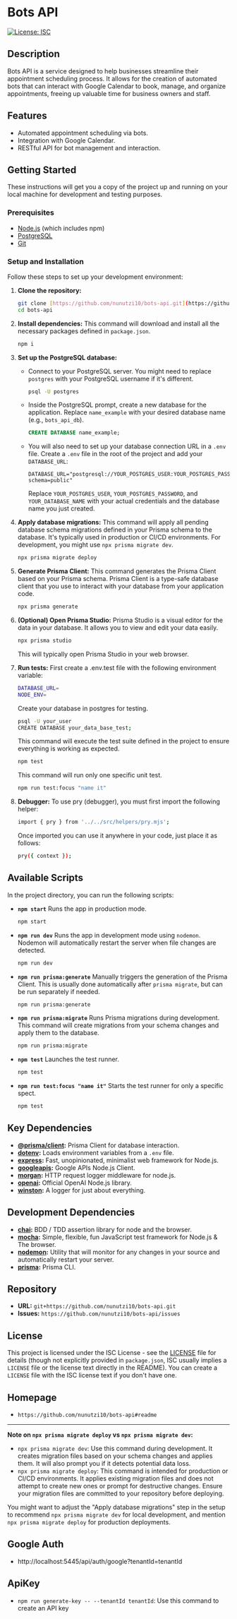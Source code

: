 # Bots API

[![License: ISC](https://img.shields.io/badge/License-ISC-blue.svg)](https://opensource.org/licenses/ISC)

## Description

Bots API is a service designed to help businesses streamline their appointment scheduling process. It allows for the creation of automated bots that can interact with Google Calendar to book, manage, and organize appointments, freeing up valuable time for business owners and staff.

## Features

* Automated appointment scheduling via bots.
* Integration with Google Calendar.
* RESTful API for bot management and interaction.

## Getting Started

These instructions will get you a copy of the project up and running on your local machine for development and testing purposes.

### Prerequisites

* [Node.js](https://nodejs.org/) (which includes npm)
* [PostgreSQL](https://www.postgresql.org/)
* [Git](https://git-scm.com/)

### Setup and Installation

Follow these steps to set up your development environment:

1.  **Clone the repository:**
    ```bash
    git clone [https://github.com/nunutzi10/bots-api.git](https://github.com/nunutzi10/bots-api.git)
    cd bots-api
    ```

2.  **Install dependencies:**
    This command will download and install all the necessary packages defined in `package.json`.
    ```bash
    npm i
    ```

3.  **Set up the PostgreSQL database:**
    * Connect to your PostgreSQL server. You might need to replace `postgres` with your PostgreSQL username if it's different.
        ```bash
        psql -U postgres
        ```
    * Inside the PostgreSQL prompt, create a new database for the application. Replace `name_example` with your desired database name (e.g., `bots_api_db`).
        ```sql
        CREATE DATABASE name_example;
        ```
    * You will also need to set up your database connection URL in a `.env` file. Create a `.env` file in the root of the project and add your `DATABASE_URL`:
        ```env
        DATABASE_URL="postgresql://YOUR_POSTGRES_USER:YOUR_POSTGRES_PASSWORD@localhost:5432/YOUR_DATABASE_NAME?schema=public"
        ```
        Replace `YOUR_POSTGRES_USER`, `YOUR_POSTGRES_PASSWORD`, and `YOUR_DATABASE_NAME` with your actual credentials and the database name you just created.

4.  **Apply database migrations:**
    This command will apply all pending database schema migrations defined in your Prisma schema to the database. It's typically used in production or CI/CD environments. For development, you might use `npx prisma migrate dev`.
    ```bash
    npx prisma migrate deploy
    ```

5.  **Generate Prisma Client:**
    This command generates the Prisma Client based on your Prisma schema. Prisma Client is a type-safe database client that you use to interact with your database from your application code.
    ```bash
    npx prisma generate
    ```

6.  **(Optional) Open Prisma Studio:**
    Prisma Studio is a visual editor for the data in your database. It allows you to view and edit your data easily.
    ```bash
    npx prisma studio
    ```
    This will typically open Prisma Studio in your web browser.

7.  **Run tests:**
    First create a .env.test file with the following environment variable:
    ```bash
    DATABASE_URL=
    NODE_ENV=
    ```
    Create your database in postgres for testing.
    ```bash
    psql -U your_user
    CREATE DATABASE your_data_base_test;
    ```
    This command will execute the test suite defined in the project to ensure everything is working as expected.
    ```bash
    npm test
    ```
    This command will run only one specific unit test.
    ```bash
    npm run test:focus "name it"
    ```
8.  **Debugger:**
    To use pry (debugger), you must first import the following helper:
    ```bash
    import { pry } from '../../src/helpers/pry.mjs';
    ```
    Once imported you can use it anywhere in your code, just place it as follows:
    ```bash
    pry({ context });
    ```

## Available Scripts

In the project directory, you can run the following scripts:

* **`npm start`**
    Runs the app in production mode.
    ```bash
    npm start
    ```

* **`npm run dev`**
    Runs the app in development mode using `nodemon`. Nodemon will automatically restart the server when file changes are detected.
    ```bash
    npm run dev
    ```

* **`npm run prisma:generate`**
    Manually triggers the generation of the Prisma Client. This is usually done automatically after `prisma migrate`, but can be run separately if needed.
    ```bash
    npm run prisma:generate
    ```

* **`npm run prisma:migrate`**
    Runs Prisma migrations during development. This command will create migrations from your schema changes and apply them to the database.
    ```bash
    npm run prisma:migrate
    ```

* **`npm test`**
    Launches the test runner.
    ```bash
    npm test
    ```

* **`npm run test:focus "name it"`**
    Starts the test runner for only a specific spect.
    ```bash
    npm test
    ```

## Key Dependencies

* **[@prisma/client](https://www.npmjs.com/package/@prisma/client):** Prisma Client for database interaction.
* **[dotenv](https://www.npmjs.com/package/dotenv):** Loads environment variables from a `.env` file.
* **[express](https://www.npmjs.com/package/express):** Fast, unopinionated, minimalist web framework for Node.js.
* **[googleapis](https://www.npmjs.com/package/googleapis):** Google APIs Node.js Client.
* **[morgan](https://www.npmjs.com/package/morgan):** HTTP request logger middleware for node.js.
* **[openai](https://www.npmjs.com/package/openai):** Official OpenAI Node.js library.
* **[winston](https://www.npmjs.com/package/winston):** A logger for just about everything.

## Development Dependencies

* **[chai](https://www.npmjs.com/package/chai):** BDD / TDD assertion library for node and the browser.
* **[mocha](https://www.npmjs.com/package/mocha):** Simple, flexible, fun JavaScript test framework for Node.js & The browser.
* **[nodemon](https://www.npmjs.com/package/nodemon):** Utility that will monitor for any changes in your source and automatically restart your server.
* **[prisma](https://www.npmjs.com/package/prisma):** Prisma CLI.

## Repository

* **URL:** `git+https://github.com/nunutzi10/bots-api.git`
* **Issues:** `https://github.com/nunutzi10/bots-api/issues`

## License

This project is licensed under the ISC License - see the [LICENSE](LICENSE) file for details (though not explicitly provided in `package.json`, ISC usually implies a `LICENSE` file or the license text directly in the README). You can create a `LICENSE` file with the ISC license text if you don't have one.

## Homepage

* `https://github.com/nunutzi10/bots-api#readme`

---

**Note on `npx prisma migrate deploy` vs `npx prisma migrate dev`:**

* `npx prisma migrate dev`: Use this command during development. It creates migration files based on your schema changes and applies them. It will also prompt you if it detects potential data loss.
* `npx prisma migrate deploy`: This command is intended for production or CI/CD environments. It applies existing migration files and does not attempt to create new ones or prompt for destructive changes. Ensure your migration files are committed to your repository before deploying.

You might want to adjust the "Apply database migrations" step in the setup to recommend `npx prisma migrate dev` for local development, and mention `npx prisma migrate deploy` for production deployments.

## Google Auth

* http://localhost:5445/api/auth/google?tenantId=tenantId

## ApiKey

* `npm run generate-key -- --tenantId tenantId`: Use this command to create an API key